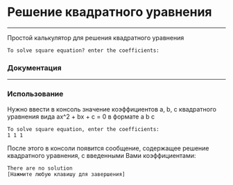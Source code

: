 # Решение квадратного уравнения
---
Простой калькулятор для решения квадратного уравнения
~~~
To solve square equation? enter the coefficients:
~~~
### Документация

---
### Использование
Нужно ввести в консоль значение коэффициентов a, b, c квадратного уравнения вида ax^2 + bx + c = 0 в формате a b c
~~~
To solve square equation, enter the coefficients:
1 1 1
~~~
После этого в консоли появится сообщение, содержащее решение квадратного уравнения, с введенными Вами коэффициентами:
~~~
There are no solution
[Нажмите любую клавишу для завершения]
